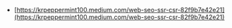 - [https://krpeppermint100.medium.com/web-seo-ssr-csr-82f9b7e42e21](https://krpeppermint100.medium.com/web-seo-ssr-csr-82f9b7e42e21)
